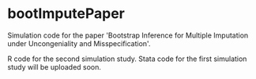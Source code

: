 # bootImputePaper
Simulation code for the paper 'Bootstrap Inference for Multiple Imputation under Uncongeniality and Misspecification'.

R code for the second simulation study. Stata code for the first simulation study will be uploaded soon.
